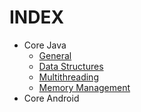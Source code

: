 # INDEX

* Core Java
    * [General](core_java_general.md)
    * [Data Structures](core_java_ds.md)
    * [Multithreading](core_java_multithreading.md)
    * [Memory Management](core_java_memory.md)
* Core Android